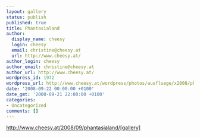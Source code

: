 ```yaml
---
layout: gallery
status: publish
published: true
title: Phantasialand
author:
  display_name: cheesy
  login: cheesy
  email: christine@cheesy.at
  url: http://www.cheesy.at/
author_login: cheesy
author_email: christine@cheesy.at
author_url: http://www.cheesy.at/
wordpress_id: 1972
wordpress_url: http://www.cheesy.at/wordpress/photos/ausfluege/x2008/phantasialand/
date: '2008-09-22 00:00:00 +0100'
date_gmt: '2008-09-21 22:00:00 +0100'
categories:
- Uncategorized
comments: []
---
```

http://www.cheesy.at/2008/09/phantasialand/[gallery]<!--:-->
